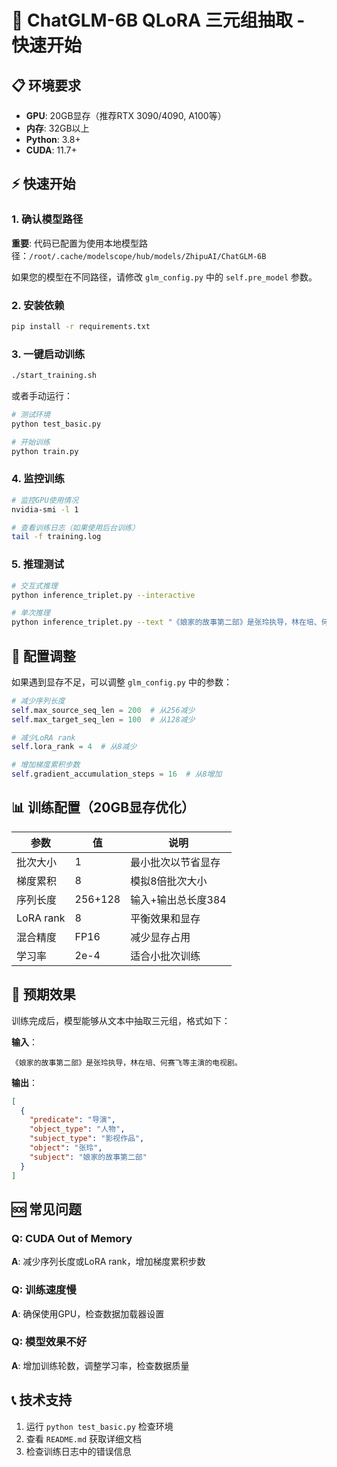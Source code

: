 # 🚀 ChatGLM-6B QLoRA 三元组抽取 - 快速开始

## 📋 环境要求

- **GPU**: 20GB显存（推荐RTX 3090/4090, A100等）
- **内存**: 32GB以上
- **Python**: 3.8+
- **CUDA**: 11.7+

## ⚡ 快速开始

### 1. 确认模型路径

**重要**: 代码已配置为使用本地模型路径：`/root/.cache/modelscope/hub/models/ZhipuAI/ChatGLM-6B`

如果您的模型在不同路径，请修改 `glm_config.py` 中的 `self.pre_model` 参数。

### 2. 安装依赖

```bash
pip install -r requirements.txt
```

### 3. 一键启动训练

```bash
./start_training.sh
```

或者手动运行：

```bash
# 测试环境
python test_basic.py

# 开始训练
python train.py
```

### 4. 监控训练

```bash
# 监控GPU使用情况
nvidia-smi -l 1

# 查看训练日志（如果使用后台训练）
tail -f training.log
```

### 5. 推理测试

```bash
# 交互式推理
python inference_triplet.py --interactive

# 单次推理
python inference_triplet.py --text "《娘家的故事第二部》是张玲执导，林在培、何赛飞等主演的电视剧。"
```

## 🔧 配置调整

如果遇到显存不足，可以调整 `glm_config.py` 中的参数：

```python
# 减少序列长度
self.max_source_seq_len = 200  # 从256减少
self.max_target_seq_len = 100  # 从128减少

# 减少LoRA rank
self.lora_rank = 4  # 从8减少

# 增加梯度累积步数
self.gradient_accumulation_steps = 16  # 从8增加
```

## 📊 训练配置（20GB显存优化）

| 参数 | 值 | 说明 |
|------|----|----|
| 批次大小 | 1 | 最小批次以节省显存 |
| 梯度累积 | 8 | 模拟8倍批次大小 |
| 序列长度 | 256+128 | 输入+输出总长度384 |
| LoRA rank | 8 | 平衡效果和显存 |
| 混合精度 | FP16 | 减少显存占用 |
| 学习率 | 2e-4 | 适合小批次训练 |

## 🎯 预期效果

训练完成后，模型能够从文本中抽取三元组，格式如下：

**输入**：
```
《娘家的故事第二部》是张玲执导，林在培、何赛飞等主演的电视剧。
```

**输出**：
```json
[
  {
    "predicate": "导演",
    "object_type": "人物", 
    "subject_type": "影视作品",
    "object": "张玲",
    "subject": "娘家的故事第二部"
  }
]
```

## 🆘 常见问题

### Q: CUDA Out of Memory
**A**: 减少序列长度或LoRA rank，增加梯度累积步数

### Q: 训练速度慢
**A**: 确保使用GPU，检查数据加载器设置

### Q: 模型效果不好
**A**: 增加训练轮数，调整学习率，检查数据质量

## 📞 技术支持

1. 运行 `python test_basic.py` 检查环境
2. 查看 `README.md` 获取详细文档
3. 检查训练日志中的错误信息